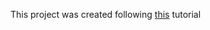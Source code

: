 This project was created following [this](https://www.youtube.com/playlist?list=PL6gx4Cwl9DGDPsneZWaOFg0H2wsundyGr) tutorial